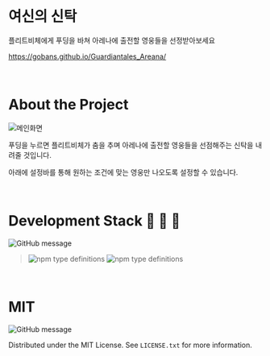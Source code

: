 # 여신의 신탁

플리트비체에게 푸딩을 바쳐 아레나에 출전할 영웅들을 선정받아보세요

https://gobans.github.io/Guardiantales_Areana/

<br/>


# About the Project

![메인화면](https://user-images.githubusercontent.com/56781342/144855574-1e8c0f9a-9640-4bc0-92c9-5c1fcc4276ce.PNG)

푸딩을 누르면 플리트비체가 춤을 추며 아레나에 출전할 영웅들을 선점해주는 신탁을 내려줄 것입니다.

아래에 설정바를 통해 원하는 조건에 맞는 영웅만 나오도록 설정할 수 있습니다.

<br/>

# Development Stack :construction_worker: :wrench: :hammer:
![GitHub message](https://img.shields.io/badge/STACK-FRONT-lightgrey?style=for-the-badge)
>![npm type definitions](https://img.shields.io/badge/Front--end-javascript-yellow?style=flat-square&logo=JAVAscript)
![npm type definitions](https://img.shields.io/badge/Front--end-react-blue?style=flat-square&logo=react)

<br/>

# MIT

![GitHub message](https://img.shields.io/apm/l/vim-mode)

Distributed under the MIT License. See `LICENSE.txt` for more information.
